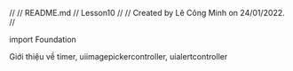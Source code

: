 //
//  README.md
//  Lesson10
//
//  Created by Lê Công Minh on 24/01/2022.
//

import Foundation

Giới thiệu về timer, uiimagepickercontroller, uialertcontroller

